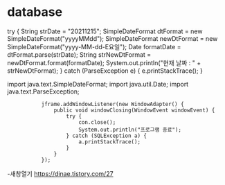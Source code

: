 # database

  try {
			    String strDate = "20211215";
				SimpleDateFormat dtFormat = new SimpleDateFormat("yyyyMMdd");
				SimpleDateFormat newDtFormat = new SimpleDateFormat("yyyy-MM-dd-E요일");
				Date formatDate = dtFormat.parse(strDate);
				String strNewDtFormat = newDtFormat.format(formatDate);
				System.out.println("현재 날짜 : " + strNewDtFormat);
		   }
		   catch (ParseException e) {
				e.printStackTrace();
			}


import java.text.SimpleDateFormat;
import java.util.Date;
import java.text.ParseException;


			   jframe.addWindowListener(new WindowAdapter() {
			       public void windowClosing(WindowEvent windowEvent) {
			    	   try {
			    	       con.close();
			    	       System.out.println("프로그램 종료");
			    	   } catch (SQLException a) {
			    	       a.printStackTrace();
			    	   }
			       }
			   });

-새창열기
https://dinae.tistory.com/27
